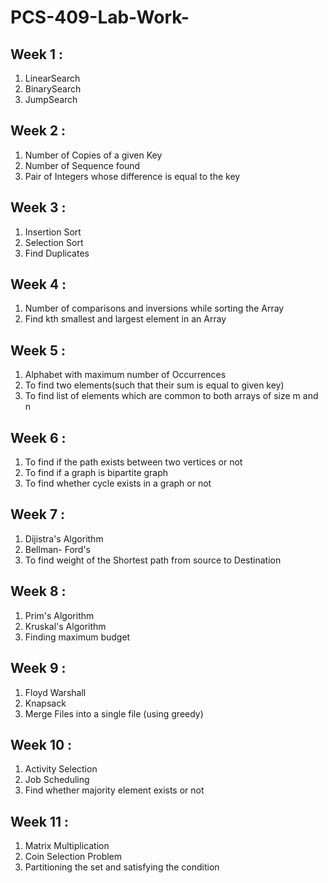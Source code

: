# PCS-409-Lab-Work-
## Week 1 :
<ol>
<li>LinearSearch</li>
<li>BinarySearch</li>
<li>JumpSearch</li>
</ol>

## Week 2 :
<ol>
<li>Number of Copies of a given Key</li>
<li>Number of Sequence found</li>
<li>Pair of Integers whose difference is equal to the key</li>
</ol>

## Week 3 :
<ol>
<li>Insertion Sort</li>
<li>Selection Sort</li>
<li>Find Duplicates</li>
</ol>


## Week 4 :
<ol>
<li>Number of comparisons and inversions while sorting the Array</li>
<li>Find kth smallest and largest element in an Array</li>
</ol>



## Week 5 :
<ol>
<li>Alphabet with maximum number of Occurrences</li>
<li>To find two elements(such that their sum is equal to given key)</li>
<li>To find list of elements which are common to both arrays of size m and n</li>
</ol>



## Week 6 :
<ol>
<li>To find if the path exists between two vertices or not</li>
<li>To find if a graph is bipartite graph</li>
<li>To find whether cycle exists in a graph or not</li>
</ol>


## Week 7 :
<ol>
<li>Dijistra's Algorithm</li>
<li>Bellman- Ford's</li>
<li>To find weight of the Shortest path from source to Destination</li>
</ol>



## Week 8 :
<ol>
<li>Prim's Algorithm</li>
<li>Kruskal's Algorithm</li>
<li>Finding maximum budget</li>
</ol>



## Week 9 :
<ol>
<li>Floyd Warshall</li>
<li>Knapsack</li>
<li>Merge Files into a single file (using greedy)</li>
</ol>


## Week 10 :
<ol>
<li>Activity Selection</li>
<li>Job Scheduling</li>
<li>Find whether majority element exists or not</li>
</ol>



## Week 11 :
<ol>
<li>Matrix Multiplication</li>
<li>Coin Selection Problem</li>
<li>Partitioning the set and satisfying the condition</li>
</ol>
